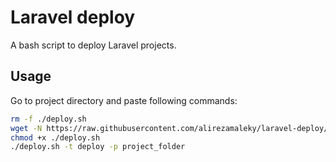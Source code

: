 # Laravel deploy

A bash script to deploy Laravel projects.

## Usage

Go to project directory and paste following commands:

```bash
rm -f ./deploy.sh
wget -N https://raw.githubusercontent.com/alirezamaleky/laravel-deploy/master/deploy.sh
chmod +x ./deploy.sh
./deploy.sh -t deploy -p project_folder
```
